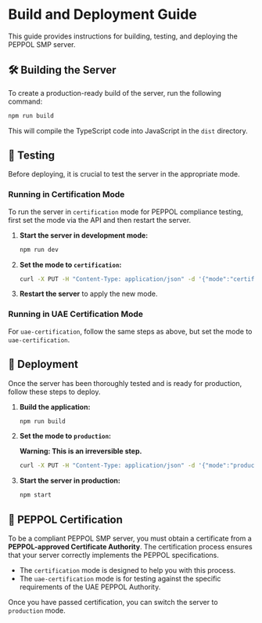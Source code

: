 # Build and Deployment Guide

This guide provides instructions for building, testing, and deploying the PEPPOL SMP server.

## 🛠️ Building the Server

To create a production-ready build of the server, run the following command:

```bash
npm run build
```

This will compile the TypeScript code into JavaScript in the `dist` directory.

## 🧪 Testing

Before deploying, it is crucial to test the server in the appropriate mode.

### Running in Certification Mode

To run the server in `certification` mode for PEPPOL compliance testing, first set the mode via the API and then restart the server.

1.  **Start the server in development mode:**

    ```bash
    npm run dev
    ```

2.  **Set the mode to `certification`:**

    ```bash
    curl -X PUT -H "Content-Type: application/json" -d '{"mode":"certification"}' http://localhost:3001/api/mode
    ```

3.  **Restart the server** to apply the new mode.

### Running in UAE Certification Mode

For `uae-certification`, follow the same steps as above, but set the mode to `uae-certification`.

## 🚀 Deployment

Once the server has been thoroughly tested and is ready for production, follow these steps to deploy.

1.  **Build the application:**

    ```bash
    npm run build
    ```

2.  **Set the mode to `production`:**

    **Warning: This is an irreversible step.**

    ```bash
    curl -X PUT -H "Content-Type: application/json" -d '{"mode":"production"}' http://localhost:3001/api/mode
    ```

3.  **Start the server in production:**

    ```bash
    npm start
    ```

## 📜 PEPPOL Certification

To be a compliant PEPPOL SMP server, you must obtain a certificate from a **PEPPOL-approved Certificate Authority**. The certification process ensures that your server correctly implements the PEPPOL specifications.

-   The `certification` mode is designed to help you with this process.
-   The `uae-certification` mode is for testing against the specific requirements of the UAE PEPPOL Authority.

Once you have passed certification, you can switch the server to `production` mode.
